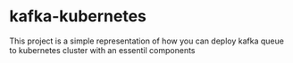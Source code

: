 # kafka-kubernetes

This project is a simple representation of how you can deploy kafka queue to kubernetes cluster with an essentil components
